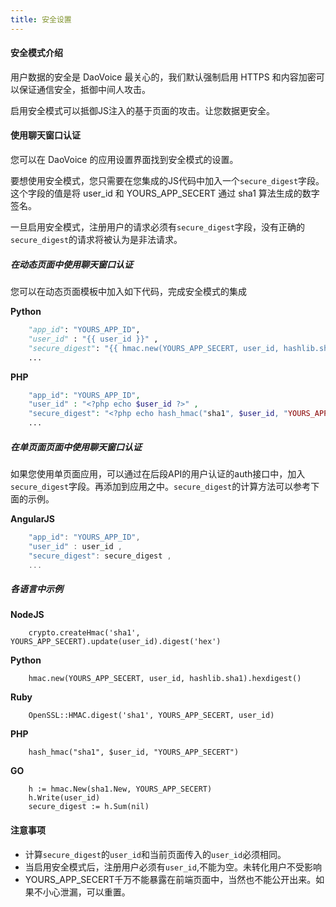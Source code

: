 ```yaml
---
title: 安全设置
---
```


#### 安全模式介绍

用户数据的安全是 DaoVoice 最关心的，我们默认强制启用 HTTPS 和内容加密可以保证通信安全，抵御中间人攻击。

启用安全模式可以抵御JS注入的基于页面的攻击。让您数据更安全。 


#### 使用聊天窗口认证

您可以在 DaoVoice 的应用设置界面找到安全模式的设置。

要想使用安全模式，您只需要在您集成的JS代码中加入一个`secure_digest`字段。这个字段的值是将 user_id 和 YOURS_APP_SECERT 通过 sha1 算法生成的数字签名。

一旦启用安全模式，注册用户的请求必须有`secure_digest`字段，没有正确的`secure_digest`的请求将被认为是非法请求。


##### 在动态页面中使用聊天窗口认证

您可以在动态页面模板中加入如下代码，完成安全模式的集成

**Python**

```python
	"app_id": "YOURS_APP_ID",
	"user_id" : "{{ user_id }}" ,
	"secure_digest": "{{ hmac.new(YOURS_APP_SECERT, user_id, hashlib.sha1).hexdigest() }}",
	...
```

**PHP**
```php
	"app_id": "YOURS_APP_ID",
	"user_id" : "<?php echo $user_id ?>" , 
	"secure_digest": "<?php echo hash_hmac("sha1", $user_id, "YOURS_APP_SECERT");?>",
	...
```

##### 在单页面页面中使用聊天窗口认证

如果您使用单页面应用，可以通过在后段API的用户认证的auth接口中，加入`secure_digest`字段。再添加到应用之中。`secure_digest`的计算方法可以参考下面的示例。


**AngularJS**
```javascript
	"app_id": "YOURS_APP_ID",
	"user_id" : user_id , 
	"secure_digest": secure_digest ,
	...
```
##### 各语言中示例


**NodeJS**
```
    crypto.createHmac('sha1', YOURS_APP_SECERT).update(user_id).digest('hex')
```    
**Python**
```
    hmac.new(YOURS_APP_SECERT, user_id, hashlib.sha1).hexdigest() 
```
**Ruby**
```
	OpenSSL::HMAC.digest('sha1', YOURS_APP_SECERT, user_id)
```	
**PHP**
```
	hash_hmac("sha1", $user_id, "YOURS_APP_SECERT")
```	
**GO**
```	
	h := hmac.New(sha1.New, YOURS_APP_SECERT)
	h.Write(user_id)
	secure_digest := h.Sum(nil)
```	
#### 注意事项

* 计算`secure_digest`的`user_id`和当前页面传入的`user_id`必须相同。
* 当启用安全模式后，注册用户必须有`user_id`,不能为空。未转化用户不受影响
* YOURS_APP_SECERT千万不能暴露在前端页面中，当然也不能公开出来。如果不小心泄漏，可以重置。


